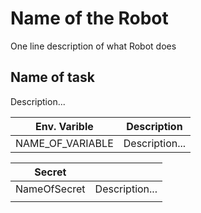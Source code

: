 # Name of the Robot
One line description of what Robot does

## Name of task

Description...

| Env. Varible | Description |
| --- | --- |
| NAME_OF_VARIABLE | Description... |

| Secret |  |
| --- | --- |
| NameOfSecret | Description... |
|  |  |

